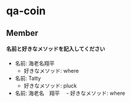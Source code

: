 # qa-coin

## Member
#### 名前と好きなメソッドを記入してください
- 名前: 海老名翔平
  - 好きなメソッド: where
- 名前: Tatty
  - 好きなメソッド: pluck
- 名前: 海老名　翔平
　- 好きなメソッド: where
